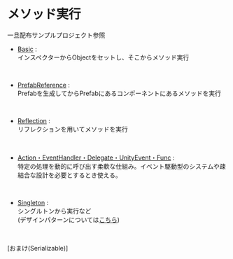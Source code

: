 <head>
  <script type="module">
    import mermaid from 'https://cdn.jsdelivr.net/npm/mermaid@10/dist/mermaid.esm.min.mjs';
    mermaid.initialize({ startOnLoad: true });
  </script>
</head>

# メソッド実行

一旦配布サンプルプロジェクト参照

+ [Basic](1_Basic.md) :  
 インスペクターからObjectをセットし、そこからメソッド実行

<br>

+ [PrefabReference](4_PrefabReference.md) :  
Prefabを生成してからPrefabにあるコンポーネントにあるメソッドを実行

<br>


+ [Reflection](5_Reflection.md) :   
リフレクションを用いてメソッドを実行 

<br>

+ [Action・EventHandler・Delegate・UnityEvent・Func](0_1.md) :  
特定の処理を動的に呼び出す柔軟な仕組み。イベント駆動型のシステムや疎結合な設計を必要とするとき使える。

<br>

+ [Singleton](6_Singleton.md) :  
シングルトンから実行など  
(デザインパターンについては[こちら](../../3_ProgramBasic/DesignPattern/0.md))

<br>

[おまけ(Serializable)]

